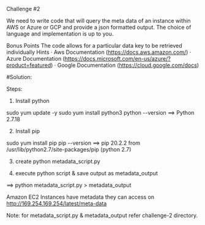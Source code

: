 Challenge #2

We need to write code that will query the meta data of an instance within AWS or Azure or GCP and provide a json formatted output.
The choice of language and implementation is up to you.

Bonus Points
The code allows for a particular data key to be retrieved individually
Hints
· Aws Documentation (https://docs.aws.amazon.com/)
· Azure Documentation (https://docs.microsoft.com/en-us/azure/?product=featured)
· Google Documentation (https://cloud.google.com/docs)


#Solution:

Steps: 

1) Install python

sudo yum update -y
sudo yum install python3
python --version 
==> Python 2.7.18

2) Install pip

sudo yum install pip
pip --version 
==> pip 20.2.2 from /usr/lib/python2.7/site-packages/pip (python 2.7)

3) create python metadata_script.py 

4) execute python script & save output as metadata_output

==> python metadata_script.py > metadata_output

Amazon EC2 Instances have metadata they can access on http://169.254.169.254/latest/meta-data

Note: for metadata_script.py &  metadata_output refer challenge-2 directory. 
